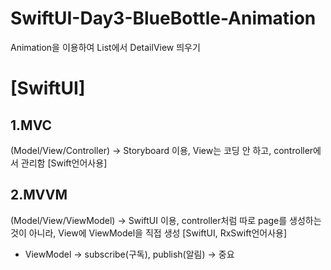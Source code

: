 # SwiftUI-Day3-BlueBottle-Animation
Animation을 이용하여 List에서 DetailView 띄우기

# [SwiftUI]
## 1.MVC
  (Model/View/Controller) -> Storyboard 이용, View는 코딩 안 하고, controller에서 관리함 [Swift언어사용]
## 2.MVVM
  (Model/View/ViewModel) -> SwiftUI 이용, controller처럼 따로 page를 생성하는 것이 아니라, View에 ViewModel을 직접 생성 [SwiftUI, RxSwift언어사용]
  - ViewModel -> subscribe(구독), publish(알림) -> 중요
